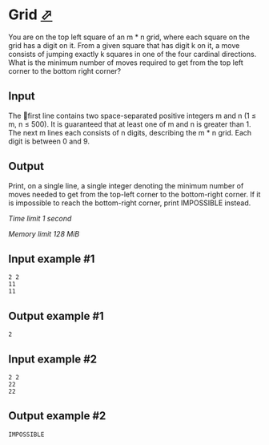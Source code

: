# Grid [⬀](https://www.e-olymp.com/en/problems/8195)

You are on the top left square of an m * n grid, where each square on the grid has a digit on it. From a given square that has digit k on it, a move consists of jumping exactly k squares in one of the four cardinal directions. What is the minimum number of moves required to get from the top left corner to the bottom right corner?

## Input

The first line contains two space-separated positive integers m and n (1 ≤ m, n ≤ 500). It is guaranteed that at least one of m and n is greater than 1. The next m lines each consists of n digits, describing the m * n grid. Each digit is between 0 and 9.

## Output

Print, on a single line, a single integer denoting the minimum number of moves needed to get from the top-left corner to the bottom-right corner. If it is impossible to reach the bottom-right corner, print IMPOSSIBLE instead.

_Time limit 1 second_

_Memory limit 128 MiB_

## Input example #1
```
2 2
11
11
```

## Output example #1
```
2
```

## Input example #2
```
2 2
22
22
```

## Output example #2
```
IMPOSSIBLE
```
